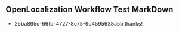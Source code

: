 ## OpenLocalization Workflow Test MarkDown
* 25ba895c-66fd-4727-8c75-9c4595638a5b thanks!

<!--HONumber=Aug16_HO1-->


